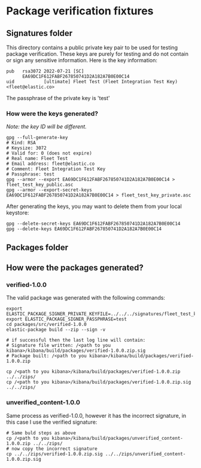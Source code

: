 # Package verification fixtures


## Signatures folder
This directory contains a public private key pair to be used for testing package verification. These keys are purely for testing and do not contain or sign any sensitive information. Here is the key information:

```
pub   rsa3072 2022-07-21 [SC]
      EA69DC1F612FABF267850741D2A182A7B0E00C14
uid           [ultimate] Fleet Test (Fleet Integration Test Key) <fleet@elastic.co>
```

The passphrase of the private key is 'test'

### How were the keys generated?

*Note: the key ID will be different.*
```
gpg --full-generate-key
# Kind: RSA
# Keysize: 3072
# Valid for: 0 (does not expire)
# Real name: Fleet Test
# Email address: fleet@elastic.co
# Comment: Fleet Integration Test Key
# Passphrase: test
gpg --armor --export EA69DC1F612FABF267850741D2A182A7B0E00C14 > fleet_test_key_public.asc
gpg --armor --export-secret-keys EA69DC1F612FABF267850741D2A182A7B0E00C14 > fleet_test_key_private.asc
```

After generating the keys, you may want to delete them from your local keystore: 
```
gpg --delete-secret-keys EA69DC1F612FABF267850741D2A182A7B0E00C14
gpg --delete-keys EA69DC1F612FABF267850741D2A182A7B0E00C14
```
## Packages folder

## How were the packages generated?

### verified-1.0.0
The valid package was generated with the following commands:
```
export ELASTIC_PACKAGE_SIGNER_PRIVATE_KEYFILE=../../../signatures/fleet_test_key_private.asc
export ELASTIC_PACKAGE_SIGNER_PASSPHRASE=test
cd packages/src/verified-1.0.0
elastic-package build --zip --sign -v

# if successful then the last log line will contain:
# Signature file written: /<path to you kibana>/kibana/build/packages/verified-1.0.0.zip.sig
# Package built: /<path to you kibana>/kibana/build/packages/verified-1.0.0.zip

cp /<path to you kibana>/kibana/build/packages/verified-1.0.0.zip ../../zips/
cp /<path to you kibana>/kibana/build/packages/verified-1.0.0.zip.sig ../../zips/
```

### unverified_content-1.0.0
Same process as verified-1.0.0, however it has the incorrect signature, in this case I use the verified signature:
```
# Same buld steps as above
cp /<path to you kibana>/kibana/build/packages/unverified_content-1.0.0.zip ../../zips/
# now copy the incorrect signature
cp ../../zips/verified-1.0.0.zip.sig ../../zips/unverified_content-1.0.0.zip.sig
```